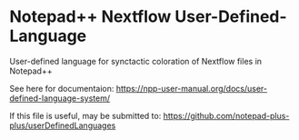 # Notepad++ Nextflow User-Defined-Language
User-defined language for synctactic coloration of Nextflow files in Notepad++

See here for documentaion: https://npp-user-manual.org/docs/user-defined-language-system/

If this file is useful, may be submitted to: https://github.com/notepad-plus-plus/userDefinedLanguages
